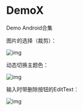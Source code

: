 # DemoX
Demo Android合集

图片的选择（裁剪）：


![img](https://github.com/crystalyf/DemoX/blob/master/uCrop.gif)

动态切换主题色：


![img](https://github.com/crystalyf/DemoX/blob/master/gif/change_theme_color.gif)




输入时带删除按钮的EditText：


![img](https://github.com/crystalyf/DemoX/blob/master/gif/%E5%B8%A6%E5%88%A0%E9%99%A4%E6%8C%89%E9%92%AE%E7%9A%84Edittext.gif)







